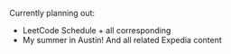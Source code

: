 Currently planning out:
- LeetCode Schedule + all corresponding
- My summer in Austin! And all related Expedia content